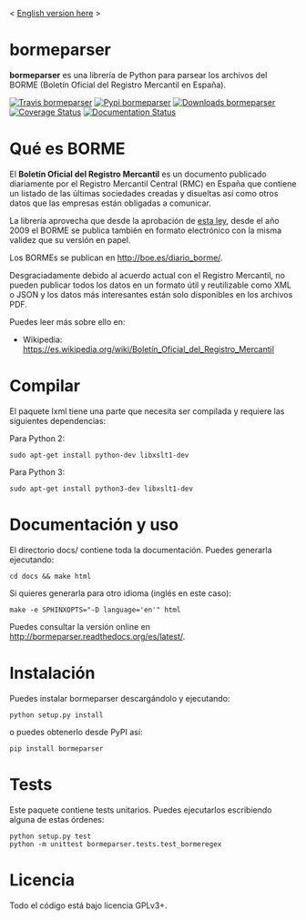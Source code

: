 < [English version here](README_en.md) >

bormeparser
===========

**bormeparser** es una librería de Python para parsear los archivos del BORME (Boletín Oficial del Registro Mercantil en España).

[![Travis bormeparser](https://travis-ci.org/PabloCastellano/bormeparser.svg?branch=master)](https://travis-ci.org/PabloCastellano/bormeparser)
[![Pypi bormeparser](https://badge.fury.io/py/bormeparser.png)]( https://pypi.python.org/pypi/bormeparser)
[![Downloads bormeparser](https://img.shields.io/pypi/dm/bormeparser.svg)](https://pypi.python.org/pypi/bormeparser)
[![Coverage Status](https://coveralls.io/repos/PabloCastellano/bormeparser/badge.svg)](https://coveralls.io/r/PabloCastellano/bormeparser)
[![Documentation Status](https://readthedocs.org/projects/bormeparser/badge/?version=latest)](https://readthedocs.org/projects/bormeparser/?badge=latest)

Qué es BORME
============

El **Boletín Oficial del Registro Mercantil** es un documento publicado diariamente por el Registro Mercantil Central (RMC)
en España que contiene un listado de las últimas sociedades creadas y disueltas así como otros datos que las empresas
están obligadas a comunicar.

La librería aprovecha que desde la aprobación de [esta ley](http://www.boe.es/buscar/doc.php?id=BOE-A-2008-19826),
desde el año 2009 el BORME se publica también en formato electrónico con la misma validez que su versión en papel.

Los BORMEs se publican en http://boe.es/diario_borme/.

Desgraciadamente debido al acuerdo actual con el Registro Mercantil, no pueden publicar todos los datos en un formato
útil y reutilizable como XML o JSON y los datos más interesantes están solo disponibles en los archivos PDF.

Puedes leer más sobre ello en:
- Wikipedia: https://es.wikipedia.org/wiki/Boletín_Oficial_del_Registro_Mercantil

Compilar
=========

El paquete lxml tiene una parte que necesita ser compilada y requiere las siguientes dependencias:

Para Python 2:

    sudo apt-get install python-dev libxslt1-dev

Para Python 3:

    sudo apt-get install python3-dev libxslt1-dev


Documentación y uso
===================

El directorio docs/ contiene toda la documentación. Puedes generarla ejecutando:

    cd docs && make html

Si quieres generarla para otro idioma (inglés en este caso):

    make -e SPHINXOPTS="-D language='en'" html

Puedes consultar la versión online en http://bormeparser.readthedocs.org/es/latest/.


Instalación
===========

Puedes instalar bormeparser descargándolo y ejecutando:

    python setup.py install

o puedes obtenerlo desde PyPI así:

    pip install bormeparser

Tests
=====

Este paquete contiene tests unitarios. Puedes ejecutarlos escribiendo alguna de estas órdenes:

    python setup.py test
    python -m unittest bormeparser.tests.test_bormeregex


Licencia
========

Todo el código está bajo licencia GPLv3+.
